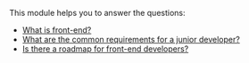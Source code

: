 This module helps you to answer the questions:
* [What is front-end?](https://www.youtube.com/watch?v=GJ8jidDdWVg&ab_channel=Codecademy)
* [What are the common requirements for a junior developer?](https://github.com/rolling-scopes-school/tasks/blob/master/stage0/modules/js-fe-developer/js-l1-position-requirements.md)
* [Is there a roadmap for front-end developers?](https://roadmap.sh/frontend)

